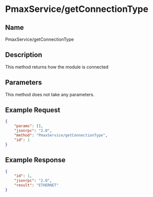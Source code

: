 # PmaxService/getConnectionType

## Name
PmaxService/getConnectionType

## Description
This method returns how the module is connected

## Parameters
This method does not take any parameters.

## Example Request
```json
{
    "params": [],
    "jsonrpc": "2.0",
    "method": "PmaxService/getConnectionType",
    "id": 1
}
```

## Example Response
```json
{
    "id": 1,
    "jsonrpc": "2.0",
    "result": "ETHERNET"
}
```